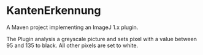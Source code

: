 # KantenErkennung

A Maven project implementing an ImageJ 1.x plugin.

 The Plugin analysis a greyscale picture and sets pixel with a value between 95 and 135 to black. All other pixels are set to white.